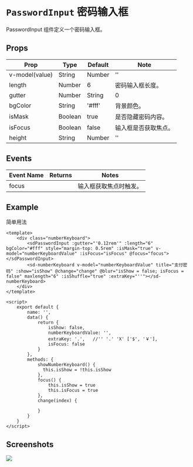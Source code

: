 # `PasswordInput` 密码输入框
PasswordInput 组件定义一个密码输入框。

## Props
| Prop | Type | Default | Note |
|---|---|---|---|
| v-model(value) | String | Number | '' | 控制Popup的显示隐藏。
| length | Number | 6 | 密码输入框长度。
| gutter | Number | String | 0 | 输入框格子之间的间距 number默认单位为px。
| bgColor | String | '#fff' | 背景颜色。
| isMask | Boolean | true | 是否隐藏密码内容。
| isFocus | Boolean | false | 输入框是否获取焦点。
| height | String | Number | '' | 输入框的高度 number默认单位为px。

## Events
| Event Name | Returns | Notes |
|---|---|---|
| focus |  | 输入框获取焦点时触发。

<!--
## Methods
None.

## Static Props
None.

## Static Methods
None.
-->

## Example
简单用法
```
<template>
    <div class="numberKeyboard">
        <sdPasswordInput :gutter="'0.12rem'" :length="6" bgColor="#fff" style="margin-top: 0.5rem" :isMask="true" v-model="numberKeyboardValue" :isFocus="isFocus" @focus="focus"></sdPasswordInput>
        <sd-numberKeyboard v-model="numberKeyboardValue" title="支付密码" :show="isShow" @change="change" @blur="isShow = false; isFocus = false" maxlength="6" :isShuffle="true" :extraKey="''"></sd-numberKeyboard>
    </div>
</template>

<script>
    export default {
        name: '',
        data() {
            return {
                isShow: false,
                numberKeyboardValue: '',
                extraKey: '.',   //'' '.' 'X' ['$', '￥'],
                isFocus: false
            }
        },
        methods: {
            showNumberKeyboard() {
              this.isShow = !this.isShow
            },
            focus() {
                this.isShow = true
                this.isFocus = true
            },
            change(index) {

            }
        }
    }
</script>

```

## Screenshots
![](https://rightinhome.oss-cn-hangzhou.aliyuncs.com/jlbk_xcx/2020/08/10/1597040904831.gif)
